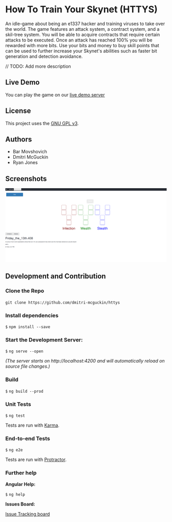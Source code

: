 # How To Train Your Skynet (HTTYS)

An idle-game about being an e1337 hacker and training viruses to take over the world. The game features an attack system, a contract system, and a skil-tree system.
You will be able to acquire contracts that require certain attacks to be executed. Once an attack has reached 100% you will be rewarded with more bits. Use your bits
and money to buy skill points that can be used to further increase your Skynet's abilities such as faster bit generation and detection avoidance. 

// TODO: Add more description


## Live Demo

You can play the game on our [live demo server](https://httys.mandatoryfun.xyz)

## License

This project uses the [GNU GPL v3](LICENSE).

## Authors

* Bar Movshovich
* Dmitri McGuckin
* Ryan Jones

## Screenshots

![Skill Tree](docs/1.png)


## Development and Contribution

### Clone the Repo

`git clone https://github.com/dmitri-mcguckin/httys`


### Install dependencies

`$` `npm install --save`

### Start the Development Server:

`$` `ng serve --open`

*(The server starts on http://localhost:4200 and will automatically reload on source file changes.)*

### Build

`$` `ng build --prod`

### Unit Tests

`$` `ng test`

Tests are run with [Karma](https://karma-runner.github.io).

### End-to-end Tests

`$` `ng e2e`

Tests are run with [Protractor](http://www.protractortest.org/).

### Further help

**Angular Help:**

`$` `ng help`


**Issues Board:**

[Issue Tracking board](https://github.com/dmitri-mcguckin/httys/issues)
